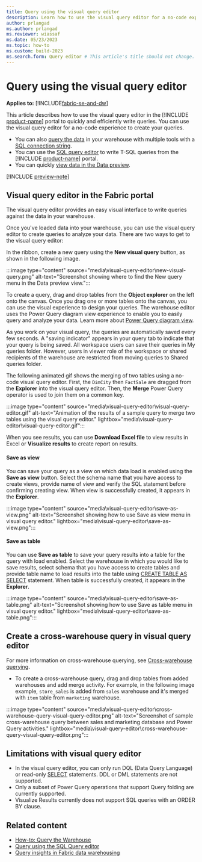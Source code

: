 ```yaml
---
title: Query using the visual query editor
description: Learn how to use the visual query editor for a no-code experience to create your queries.
author: prlangad
ms.author: prlangad
ms.reviewer: wiassaf
ms.date: 05/23/2023
ms.topic: how-to
ms.custom: build-2023
ms.search.form: Query editor # This article's title should not change. If so, contact engineering.
---
```

# Query using the visual query editor

**Applies to:** [!INCLUDE[fabric-se-and-dw](includes/applies-to-version/fabric-se-and-dw.md)]

This article describes how to use the visual query editor in the [!INCLUDE [product-name](../includes/product-name.md)] portal to quickly and efficiently write queries. You can use the visual query editor for a no-code experience to create your queries.

- You can also [query the data](query-warehouse.md) in your warehouse with multiple tools with a [SQL connection string](connectivity.md).
- You can use the [SQL query editor](sql-query-editor.md) to write T-SQL queries from the [!INCLUDE [product-name](../includes/product-name.md)] portal.
- You can quickly [view data in the Data preview](data-preview.md).

[!INCLUDE [preview-note](../includes/preview-note.md)]

## Visual query editor in the Fabric portal

The visual query editor provides an easy visual interface to write queries against the data in your warehouse.

Once you've loaded data into your warehouse, you can use the visual query editor to create queries to analyze your data. There are two ways to get to the visual query editor:

In the ribbon, create a new query using the **New visual query** button, as shown in the following image.

:::image type="content" source="media\visual-query-editor\new-visual-query.png" alt-text="Screenshot showing where to find the New query menu in the Data preview view.":::

To create a query, drag and drop tables from the **Object explorer** on the left onto the canvas. Once you drag one or more tables onto the canvas, you can use the visual experience to design your queries. The warehouse editor uses the Power Query diagram view experience to enable you to easily query and analyze your data. Learn more about [Power Query diagram view](/power-query/diagram-view).

As you work on your visual query, the queries are automatically saved every few seconds. A "saving indicator" appears in your query tab to indicate that your query is being saved. All workspace users can save their queries in My queries folder. However, users in viewer role of the workspace or shared recipients of the warehouse are restricted from moving queries to Shared queries folder.

The following animated gif shows the merging of two tables using a no-code visual query editor. First, the `DimCity` then `FactSale` are dragged from the **Explorer** into the visual query editor. Then, the **Merge** Power Query operator is used to join them on a common key.

:::image type="content" source="media\visual-query-editor\visual-query-editor.gif" alt-text="Animation of the results of a sample query to merge two tables using the visual query editor." lightbox="media\visual-query-editor\visual-query-editor.gif":::

When you see results, you can use **Download Excel file** to view results in Excel or **Visualize results** to create report on results.

#### Save as view

You can save your query as a view on which data load is enabled using the **Save as view** button. Select the schema name that you have access to create views, provide name of view and verify the SQL statement before confirming creating view. When view is successfully created, it appears in the **Explorer**.

   :::image type="content" source="media\visual-query-editor\save-as-view.png" alt-text="Screenshot showing how to use Save as view menu in visual query editor." lightbox="media\visual-query-editor\save-as-view.png":::

#### Save as table

You can use **Save as table** to save your query results into a table for the query with load enabled. Select the warehouse in which you would like to save results, select schema that you have access to create tables and provide table name to load results into the table using [CREATE TABLE AS SELECT](/sql/t-sql/statements/create-table-as-select-azure-sql-data-warehouse?view=fabric&preserve-view=true) statement. When table is successfully created, it appears in the **Explorer**.

   :::image type="content" source="media\visual-query-editor\save-as-table.png" alt-text="Screenshot showing how to use Save as table menu in visual query editor." lightbox="media\visual-query-editor\save-as-table.png":::

## Create a cross-warehouse query in visual query editor

For more information on cross-warehouse querying, see [Cross-warehouse querying](query-warehouse.md#write-a-cross-database-query).

- To create a cross-warehouse query, drag and drop tables from added warehouses and add merge activity. For example, in the following image example, `store_sales` is added from `sales` warehouse and it's merged with `item` table from `marketing` warehouse.

:::image type="content" source="media\visual-query-editor\cross-warehouse-query-visual-query-editor.png" alt-text="Screenshot of sample cross-warehouse query between sales and marketing database and Power Query activities." lightbox="media\visual-query-editor\cross-warehouse-query-visual-query-editor.png":::

## Limitations with visual query editor

- In the visual query editor, you can only run DQL (Data Query Language) or read-only [SELECT](/sql/t-sql/queries/select-transact-sql?view=fabric&preserve-view=true) statements. DDL or DML statements are not supported.
- Only a subset of Power Query operations that support Query folding are currently supported.
- Visualize Results currently does not support SQL queries with an ORDER BY clause. 

## Related content

- [How-to: Query the Warehouse](query-warehouse.md)
- [Query using the SQL Query editor](sql-query-editor.md)
- [Query insights in Fabric data warehousing](query-insights.md)
